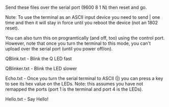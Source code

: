 Send these files over the serial port (9600 8 1 N) then reset and go.

Note: To use the terminal as an ASCII input device you need to send |
one time and then it will stay in force until you reboot the device
(not an 1802 reset).

You can also turn this on programtically (and off, too) using the control
port. However, note that once you turn the terminal to this mode, you
can't upload over the serial port (until you power off/on).

QBlink.txt - Blink the Q LED fast

QBlinker.txt - Blink the LED slower

Echo.txt - Once you turn the serial terminal to ASCII (|) you can press a key to see its hex value on the LEDs. Note: this assumes you have not remapped the ports (port 1 is the terminal and port 4 is the LEDs).

Hello.txt - Say Hello!
